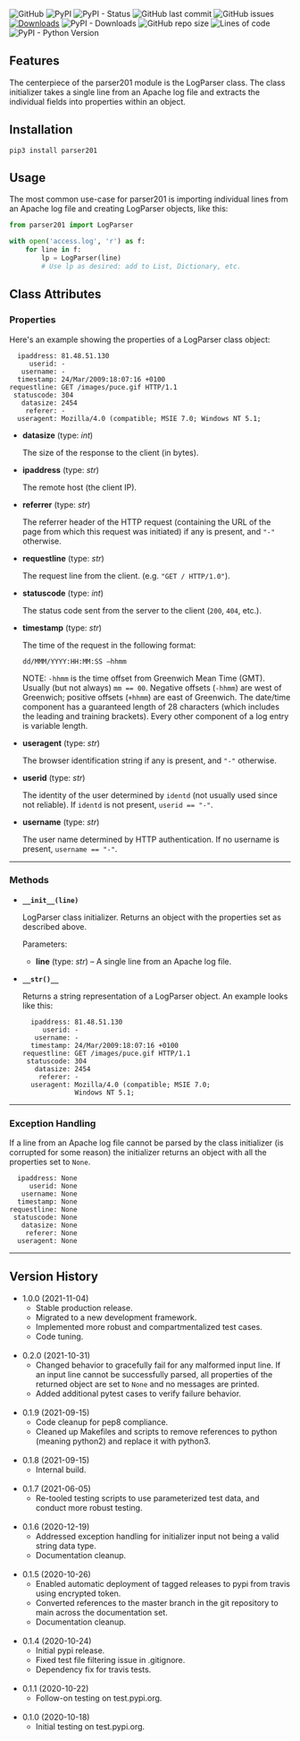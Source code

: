 ![GitHub](https://img.shields.io/github/license/geozeke/parser201)
![PyPI](https://img.shields.io/pypi/v/parser201)
![PyPI - Status](https://img.shields.io/pypi/status/parser201)
![GitHub last commit](https://img.shields.io/github/last-commit/geozeke/parser201)
![GitHub issues](https://img.shields.io/github/issues/geozeke/parser201)
[![Downloads](https://pepy.tech/badge/parser201)](https://pepy.tech/project/parser201)
![PyPI - Downloads](https://img.shields.io/pypi/dm/parser201)
![GitHub repo size](https://img.shields.io/github/repo-size/geozeke/parser201)
![Lines of code](https://img.shields.io/tokei/lines/github/geozeke/parser201)
![PyPI - Python Version](https://img.shields.io/pypi/pyversions/parser201)

## Features

The centerpiece of the parser201 module is the LogParser class. The class initializer takes a single line from an Apache log file and extracts the individual fields into properties within an object.

## Installation

```
pip3 install parser201
```

## Usage

The most common use-case for parser201 is importing individual lines from an Apache log file and creating LogParser objects, like this:

```python
from parser201 import LogParser

with open('access.log', 'r') as f:
    for line in f:
        lp = LogParser(line)
        # Use lp as desired: add to List, Dictionary, etc.
```


## Class Attributes

### Properties

Here's an example showing the properties of a LogParser class object:

```
  ipaddress: 81.48.51.130
     userid: -
   username: -
  timestamp: 24/Mar/2009:18:07:16 +0100
requestline: GET /images/puce.gif HTTP/1.1
 statuscode: 304
   datasize: 2454
    referer: -
  useragent: Mozilla/4.0 (compatible; MSIE 7.0; Windows NT 5.1;
```


* **datasize**  (type: *int*)

	The size of the response to the client (in bytes).

* **ipaddress** (type: *str*)

	The remote host (the client IP).

* **referrer** (type: *str*)

	The referrer header of the HTTP request (containing the URL of the page from which this request was initiated) if any is present, and `"-"` otherwise.

* **requestline** (type: *str*)

	The request line from the client. (e.g. `"GET / HTTP/1.0"`).

* **statuscode** (type: *int*)

	The status code sent from the server to the client (`200`, `404`, etc.).

* **timestamp** (type: *str*)

	The time of the request in the following format:

	`dd/MMM/YYYY:HH:MM:SS –hhmm`

	NOTE: `-hhmm` is the time offset from Greenwich Mean Time (GMT). Usually (but not always) `mm == 00`. Negative offsets (`-hhmm`) are west of Greenwich; positive offsets (`+hhmm`) are east of Greenwich. The date/time component has a guaranteed length of 28 characters (which includes the leading and training brackets). Every other component of a log entry is variable length.

* **useragent** (type: *str*)

	The browser identification string if any is present, and `"-"` otherwise.

* **userid** (type: *str*)

	The identity of the user determined by `identd` (not usually used since not reliable). If `identd` is not present, `userid == "-"`.
	
* **username** (type: *str*)

	The user name determined by HTTP authentication. If no username is present, `username == "-"`.

---

### Methods

* **`__init__(line)`**

	LogParser class initializer. Returns an object with the properties set as described above.

	Parameters:

	* **line** (type: *str*) – A single line from an Apache log file.


* **`__str()__`**

	Returns a string representation of a LogParser object. An example looks like this:

	
	```
	  ipaddress: 81.48.51.130
	     userid: -
	   username: -
	  timestamp: 24/Mar/2009:18:07:16 +0100
	requestline: GET /images/puce.gif HTTP/1.1
	 statuscode: 304
	   datasize: 2454
	    referer: -
	  useragent: Mozilla/4.0 (compatible; MSIE 7.0;
	             Windows NT 5.1;
	```

---

### Exception Handling

If a line from an Apache log file cannot be parsed by the class initializer (is corrupted for some reason) the initializer returns an object with all the properties set to `None`.

```
  ipaddress: None
     userid: None
   username: None
  timestamp: None
requestline: None
 statuscode: None
   datasize: None
    referer: None
  useragent: None
```

---

## Version History

* 1.0.0 (2021-11-04)
	* Stable production release.
	* Migrated to a new development framework.
	* Implemented more robust and compartmentalized test cases.
	* Code tuning.<br><br>
* 0.2.0 (2021-10-31)
	* Changed behavior to gracefully fail for any malformed input line. If an input line cannot be successfully parsed, all properties of the returned object are set to `None` and no messages are printed.
	* Added additional pytest cases to verify failure behavior.<br><br>
* 0.1.9 (2021-09-15)
	* Code cleanup for pep8 compliance.
	* Cleaned up Makefiles and scripts to remove references to python (meaning python2) and replace it with python3.<br><br>
* 0.1.8 (2021-09-15)
	* Internal build.<br><br>
* 0.1.7 (2021-06-05)
	* Re-tooled testing scripts to use parameterized test data, and conduct more robust testing.<br><br>
* 0.1.6 (2020-12-19)
	* Addressed exception handling for initializer input not being a valid string data type.
	* Documentation cleanup.<br><br>
* 0.1.5 (2020-10-26)
	* Enabled automatic deployment of tagged releases to pypi from travis using encrypted token.
	* Converted references to the master branch in the git repository to main across the documentation set.
	* Documentation cleanup.<br><br>
* 0.1.4 (2020-10-24)
	* Initial pypi release.
	* Fixed test file filtering issue in .gitignore.
	* Dependency fix for travis tests.<br><br>
* 0.1.1 (2020-10-22)
	* Follow-on testing on test.pypi.org.<br><br>
* 0.1.0 (2020-10-18)
	* Initial testing on test.pypi.org.